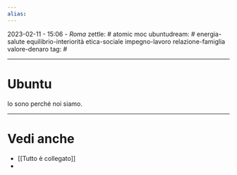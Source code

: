 ```yaml
---
alias: 
---
```

2023-02-11 - 15:06 - *Roma*
zettle: # atomic moc
ubuntudream: # energia-salute equilibrio-interiorità etica-sociale impegno-lavoro relazione-famiglia valore-denaro 
tag: #

---
# Ubuntu

Io sono perché noi siamo.



---
# Vedi anche
- [[Tutto è collegato]]
- 